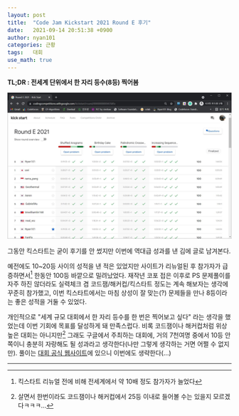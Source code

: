 ```yaml
---
layout: post
title:  "Code Jam Kickstart 2021 Round E 후기"
date:   2021-09-14 20:51:38 +0900
author: nyan101
categories: 근황
tags:	대회
use_math: true
---
```


**TL;DR : 전세계 단위에서 한 자리 등수(8등) 찍어봄**



<img src="/assets/images/2021/09/kickstart-E.jpg" width="800px">

그동안 킥스타트는 굳이 후기를 안 썼지만 이번에 역대급 성과를 낸 김에 글로 남겨본다.

예전에도 10~20등 사이의 성적을 낸 적은 있었지만 사이트가 리뉴얼된 후 참가자가 급증하면서[^1] 한동안 100등 바깥으로 밀려났었다. 재작년 코포 접은 이후로 PS 문제풀이를 자주 하진 않더라도 실력체크 겸 코드잼/해커컵/킥스타트 정도는 계속 해보자는 생각에 꾸준히 참가했고, 이번 킥스타트에서는 마침 상성이 잘 맞는(?) 문제들을 만나 8등이라는 좋은 성적을 거둘 수 있었다.

개인적으로 "세계 규모 대회에서 한 자리 등수를 한 번은 찍어보고 싶다" 라는 생각을 했었는데 이번 기회에 목표를 달성하게 돼 만족스럽다. 비록 코드잼이나 해커컵처럼 위상 높은 대회는 아니지만[^2] 그래도 구글에서 주최하는 대회에, 거의 7천여명 중에서 10등 안쪽이니 충분히 자랑해도 될 성과라고 생각한다(나만 그렇게 생각하는 거면 어쩔 수 없지만). 풀이는  [대회 공식 웹사이트](https://codingcompetitions.withgoogle.com/kickstart/round/000000000043585c)에 있으니 이번에도 생략한다(...)

[^1]: 킥스타트 리뉴얼 전에 비해 전세계에서 약 10배 정도 참가자가 늘었다
[^2]: 살면서 한번이라도 코드잼이나 해커컵에서 25등 이내로 들어볼 수는 있을지 모르겠다ㅋㅋㅋ...

---